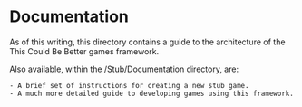 Documentation
=============

As of this writing, this directory contains a guide to the architecture of the This Could Be Better games framework.

Also available, within the /Stub/Documentation directory, are:

	- A brief set of instructions for creating a new stub game.
	- A much more detailed guide to developing games using this framework.